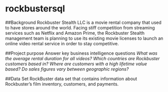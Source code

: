# rockbustersql

##Background
Rockbuster Stealth LLC is a movie rental company that used to have stores around the world. Facing stiff competition from streaming services such as Netflix and Amazon Prime, the Rockbuster Stealth management team is planning to use its existing movie licenses to launch an online video rental service in order to stay competitive.

##Project purpose
Answer key business intelligence questions
    _What was the average rental duration for all videos?_
    _Which countries are Rockbuster customers based in?_
    _Where are customers with a high lifetime value based?_
    _Do sales figures vary between geographic regions?_

##Data Set
RockBuster data set that contains information about Rockbuster’s film inventory, customers, and payments. 
